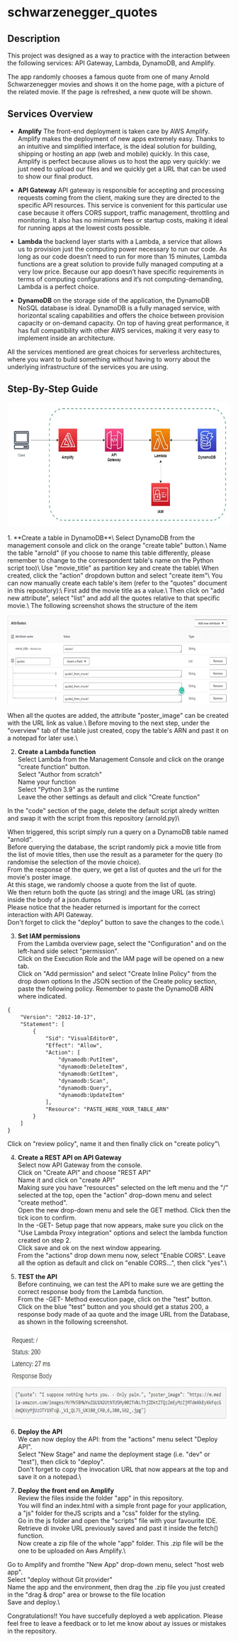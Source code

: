 # schwarzenegger_quotes


## **Description**
This project was designed as a way to practice with the interaction between the following services: API Gateway, Lambda, DynamoDB, and Amplify.

The app randomly chooses a famous quote from one of many Arnold Schwarzenegger movies and shows it on the home page, with a picture of the related movie.
If the page is refreshed, a new quote will be shown.

## **Services Overview**

- **Amplify**
The front-end deployment is taken care by AWS Amplify. 
Amplify makes the deployment of new apps extremely easy. Thanks to an intuitive and simplified interface, is the ideal solution for building, shipping or hosting an app (web and mobile) quickly. In this case, Amplify is perfect because allows us to host the app very quickly: we just need to upload our files and we quickly get a URL that can be used to show our final product. 

- **API Gateway**
API gateway is responsible for accepting and processing requests coming from the client, making sure they are directed to the specific API resources.
This service is convenient for this particular use case because it offers CORS support, traffic management, throttling and monitoring. It also has no minimum fees or startup costs, making it ideal for running apps at the lowest costs possible. 

- **Lambda**
the backend layer starts with a Lambda, a service that allows us to provision just the computing power necessary to run our code. As long as our code doesn’t need to run for more than 15 minutes, Lambda functions are a great solution to provide fully managed computing at a very low price. Because our app doesn’t have specific requirements in terms of computing configurations and it’s not computing-demanding, Lambda is a perfect choice.

- **DynamoDB**
on the storage side of the application, the DynamoDB NoSQL database is ideal. 
DynamoDB is a fully managed service, with horizontal scaling capabilities and offers the choice between provision capacity or on-demand capacity.
On top of having great performance, it has full compatibility with other AWS services, making it very easy to implement inside an architecture.

All the services mentioned are great choices for serverless architectures, where you want to build something without having to worry about the underlying infrastructure of the services you are using. 

## **Step-By-Step Guide**
<p align="center">
<img src="images/arnoldDiagram.jpg" width="600" height="280">
</p>
1. **Create a table in DynamoDB**\
Select DynamoDB from the management console and click on the orange "create table" button.\
Name the table "arnold" (if you choose to name this table differently, please remember to change to the correspondent table's name on the Python script too)\
Use "movie_title" as partition key and create the table\
When created, click the "action" dropdown button and select "create item"\
You can now manually create each table's item (refer to the "quotes" document in this repository):\
First add the movie title as a value.\
Then click on "add new attribute", select "list" and add all the quotes relative to that specific movie.\
The following screenshot shows the structure of the item
<p align="center">
<img src="images/create_item_example.jpg"  width="700" height="200"> 
</p>
When all the quotes are added, the attribute "poster_image" can be created with the URL link as value.\
Before moving to the next step, under the "overview" tab of the table just created, copy the table's ARN and past it on a notepad for later use.\

2. **Create a Lambda function**\
Select Lambda from the Management Console and click on the orange "create function" button.\
Select "Author from scratch"\
Name your function\
Select "Python 3.9" as the runtime\
Leave the other settings as default and click "Create function"

In the "code" section of the page, delete the default script alredy written and swap it with the script from this repository (arnold.py)\

When triggered, this script simply run a query on a DynamoDB table named "arnold".\
Before querying the database, the script randomly pick a movie title from the list of movie titles, then use the result as a parameter for the query (to randomise the selection of the movie choice).\
From the response of the query, we get a list of quotes and the url for the movie's poster image.\
At this stage, we randomly choose a quote from the list of quote.\
We then return both the quote (as string) and the image URL (as string) inside the body of a json.dumps\
Please notice that the header returned is important for the correct interaction with API Gateway.\
Don't forget to click the "deploy" button to save the changes to the code.\

3. **Set IAM permissions**\
From the Lambda overview page, select the "Configuration" and on the left-hand side select "permission".\
Click on the Execution Role and the IAM page will be opened on a new tab.\
Click on "Add permission" and select "Create Inline Policy" from the drop down options
In the JSON section of the Create policy section, paste the following policy. Remember to paste the DynamoDB ARN where indicated.
```
{
    "Version": "2012-10-17",
    "Statement": [
        {
            "Sid": "VisualEditor0",
            "Effect": "Allow",
            "Action": [
                "dynamodb:PutItem",
                "dynamodb:DeleteItem",
                "dynamodb:GetItem",
                "dynamodb:Scan",
                "dynamodb:Query",
                "dynamodb:UpdateItem"
            ],
            "Resource": "PASTE_HERE_YOUR_TABLE_ARN"
        }
    ]
}
```
Click on "review policy", name it and then finally click on "create policy"\

4. **Create a REST API on API Gateway**\
Select now API Gateway from the console.\
Click on "Create API" and choose "REST API"\
Name it and click on "create API"\
Making sure you have "resources" selected on the left menu and the "/" selected at the top, open the "action" drop-down menu and select "create method".\
Open the new drop-down menu and sele the GET method. Click then the tick icon to confirm.\
In the -GET- Setup page that now appears, make sure you click on the "Use Lambda Proxy integration" options and select the lambda function created on step 2.\
Click save and ok on the next window appearing.\
From the "actions" drop down menu now, select "Enable CORS". Leave all the option as default and click on "enable CORS...", then click "yes".\

5. **TEST the API**\
Before continuing, we can test the API to make sure we are getting the correct response body from the Lambda function.\
From the -GET- Method execution page, click on the "test" button.\
Click on the blue "test" button and you should get a status 200, a response body made of aa quote and the image URL from the Database, as shown in the following screenshot.
<p align="center">
<img src="images/response_body.jpg"  width="700" height="200">
</p>

6. **Deploy the API**\
We can now deploy the API: from the "actions" menu select "Deploy API".\
Select "New Stage" and name the deployment stage (i.e. "dev" or "test"), then click to "deploy".\
Don't forget to copy the invocation URL that now appears at the top and save it on a notepad.\

7. **Deploy the front end on Amplify**\
Review the files inside the folder "app" in this repository.\
You will find an index.html with a simple front page for your application,\
a "js" folder for theJS scripts and a "css" folder for the styling.\
Go in the js folder and open the "scripts" file with your favourite IDE.\
Retrieve di invoke URL previously saved and past it inside the fetch() function.\
Now create a zip file of the whole "app" folder. This .zip file will be the one to be uploaded on Aws Amplify.\

Go to Amplify and fromthe "New App" drop-down menu, select "host web app".\
Select "deploy without Git provider"\
Name the app and the environment, then drag the .zip file you just created in the "drag & drop" area or browse to the file location\
Save and deploy.\

Congratulations!! You have succefully deployed a web application.
Please feel free to leave a feedback or to let me know about ay issues or mistakes in the repository.

